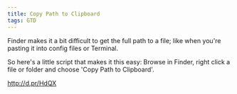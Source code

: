 ```yaml
---
title: Copy Path to Clipboard
tags: GTD
---
```


Finder makes it a bit difficult to get the full path to a file; like
when you're pasting it into config files or Terminal.

So here's a little script that makes it this easy: Browse in Finder,
right click a file or folder and choose 'Copy Path to Clipboard'.

<http://d.pr/HdQX>
